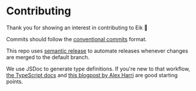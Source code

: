 # Contributing

Thank you for showing an interest in contributing to Eik 🧡

Commits should follow the [conventional commits](https://www.conventionalcommits.org/en/v1.0.0/) format.

This repo uses [semantic release](https://github.com/semantic-release/semantic-release) to automate releases whenever changes are merged to the default branch.

We use JSDoc to generate type definitions. If you're new to that workflow, [the TypeScript docs](https://www.typescriptlang.org/docs/handbook/jsdoc-supported-types.html) and [this blogpost by Alex Harri](https://alexharri.com/blog/jsdoc-as-an-alternative-typescript-syntax) are good starting points.
